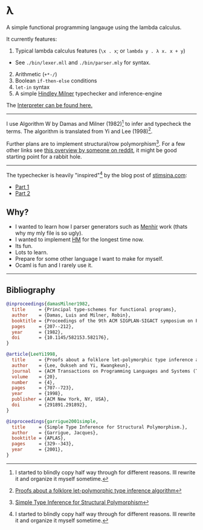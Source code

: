 
# λ

A simple functional programming langauge using the lambda calculus.

It currently features:

1. Typical lambda calculus features (`\x . x`; or `lambda y . λ x. x + y`)
  - See `./bin/lexer.mll` and `./bin/parser.mly` for syntax.
2. Arithmetic (`+*-/`)
3. Boolean `if-then-else` conditions
4. `let-in` syntax
5. A simple [Hindley Milner](https://en.wikipedia.org/wiki/Hindley%E2%80%93Milner_type_system) typechecker and inference-engine

The [Interpreter can be found here.](https://github.com/0xmycf/lambda/blob/main/bin/interpreter.ml)

---

I use Algorithm W by Damas and Milner (1982)[^1] to infer and typecheck
the terms.
The algorithm is translated from Yi and Lee (1998)[^2].

Further plans are to implement structural/row polymorphism[^3].
For a few other links see [this overview by someone on reddit](https://www.reddit.com/r/ProgrammingLanguages/comments/ijij9o/beyond_hindleymilner_but_keeping_principal_types/),
it might be good starting point for a rabbit hole.

---

The typechecker is heavily "inspired"[^1] by the blog post of [stimsina.com](https://blog.stimsina.com/post/implementing-a-hindley-milner-type-system-part-2):

- [Part 1](https://blog.stimsina.com/post/implementing-a-hindley-milner-type-system-part-1)
- [Part 2](https://blog.stimsina.com/post/implementing-a-hindley-milner-type-system-part-2)

[^1]: I started to blindly copy half way through for different reasons. Ill rewrite it and organize it myself sometime.

## Why?

- I wanted to learn how I parser generators such as [Menhir](https://gallium.inria.fr/~fpottier/menhir/)
  work (thats why my mly file is so ugly).
- I wanted to implement [HM](https://en.wikipedia.org/wiki/Hindley%E2%80%93Milner_type_system) 
  for the longest time now.
- Its fun.
- Lots to learn.
- Prepare for some other language I want to make for myself.
- Ocaml is fun and I rarely use it.

---
## Bibliography

```bibtex
@inproceedings{damasMilner1982,
  title     = {Principal type-schemes for functional programs},
  author    = {Damas, Luis and Milner, Robin},
  booktitle = {Proceedings of the 9th ACM SIGPLAN-SIGACT symposium on Principles of programming languages},
  pages     = {207--212},
  year      = {1982},
  doi       = {10.1145/582153.582176},
}

@article{LeeYi1998,
  title     = {Proofs about a folklore let-polymorphic type inference algorithm},
  author    = {Lee, Oukseh and Yi, Kwangkeun},
  journal   = {ACM Transactions on Programming Languages and Systems (TOPLAS)},
  volume    = {20},
  number    = {4},
  pages     = {707--723},
  year      = {1998},
  publisher = {ACM New York, NY, USA},
  doi       = {291891.291892},
}

@inproceedings{garrigue2001simple,
  title     = {Simple Type Inference for Structural Polymorphism.},
  author    = {Garrigue, Jacques},
  booktitle = {APLAS},
  pages     = {329--343},
  year      = {2001},
}

```

[^1]: [Principal type-schemes for functional programs](https://dl.acm.org/doi/10.1145/582153.582176)
[^2]: [Proofs about a folklore let-polymorphic type inference algorithm](https://dl.acm.org/doi/abs/10.1145/291891.291892)
[^3]: [Simple Type Inference for Structural Polymorphism](https://caml.inria.fr/pub/papers/garrigue-structural_poly-fool02.pdf)

